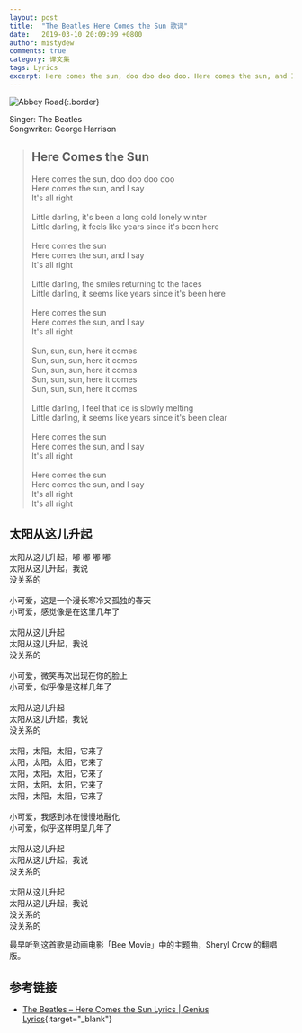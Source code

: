 ```yaml
---
layout: post
title:  "The Beatles Here Comes the Sun 歌词"
date:   2019-03-10 20:09:09 +0800
author: mistydew
comments: true
category: 译文集
tags: Lyrics
excerpt: Here comes the sun, doo doo doo doo. Here comes the sun, and I say. It's all right.
---
```

![Abbey Road](https://is4-ssl.mzstatic.com/image/thumb/Music128/v4/0a/91/ba/0a91bafc-8a02-202e-e604-9d920f0d7e1b/source/600x600bb.jpg){:.border}

Singer: The Beatles<br>
Songwriter: George Harrison

<blockquote class="lyric-original">
  <h2>Here Comes the Sun</h2>
  <p>
    Here comes the sun, doo doo doo doo<br>
    Here comes the sun, and I say<br>
    It's all right<br>
    <br>
    Little darling, it's been a long cold lonely winter<br>
    Little darling, it feels like years since it's been here<br>
    <br>
    Here comes the sun<br>
    Here comes the sun, and I say<br>
    It's all right<br>
    <br>
    Little darling, the smiles returning to the faces<br>
    Little darling, it seems like years since it's been here<br>
    <br>
    Here comes the sun<br>
    Here comes the sun, and I say<br>
    It's all right<br>
    <br>
    Sun, sun, sun, here it comes<br>
    Sun, sun, sun, here it comes<br>
    Sun, sun, sun, here it comes<br>
    Sun, sun, sun, here it comes<br>
    Sun, sun, sun, here it comes<br>
    <br>
    Little darling, I feel that ice is slowly melting<br>
    Little darling, it seems like years since it's been clear<br>
    <br>
    Here comes the sun<br>
    Here comes the sun, and I say<br>
    It's all right<br>
    <br>
    Here comes the sun<br>
    Here comes the sun, and I say<br>
    It's all right<br>
    It's all right
  </p>
</blockquote>

<div class="lyric-translation">
  <h2>太阳从这儿升起</h2>
  <p>
    太阳从这儿升起，嘟 嘟 嘟 嘟<br>
    太阳从这儿升起，我说<br>
    没关系的<br>
    <br>
    小可爱，这是一个漫长寒冷又孤独的春天<br>
    小可爱，感觉像是在这里几年了<br>
    <br>
    太阳从这儿升起<br>
    太阳从这儿升起，我说<br>
    没关系的<br>
    <br>
    小可爱，微笑再次出现在你的脸上<br>
    小可爱，似乎像是这样几年了<br>
    <br>
    太阳从这儿升起<br>
    太阳从这儿升起，我说<br>
    没关系的<br>
    <br>
    太阳，太阳，太阳，它来了<br>
    太阳，太阳，太阳，它来了<br>
    太阳，太阳，太阳，它来了<br>
    太阳，太阳，太阳，它来了<br>
    太阳，太阳，太阳，它来了<br>
    <br>
    小可爱，我感到冰在慢慢地融化<br>
    小可爱，似乎这样明显几年了<br>
    <br>
    太阳从这儿升起<br>
    太阳从这儿升起，我说<br>
    没关系的<br>
    <br>
    太阳从这儿升起<br>
    太阳从这儿升起，我说<br>
    没关系的<br>
    没关系的
  </p>
</div>

最早听到这首歌是动画电影「Bee Movie」中的主题曲，Sheryl Crow 的翻唱版。

## 参考链接

* [The Beatles – Here Comes the Sun Lyrics \| Genius Lyrics](https://genius.com/The-beatles-here-comes-the-sun-lyrics){:target="_blank"}
